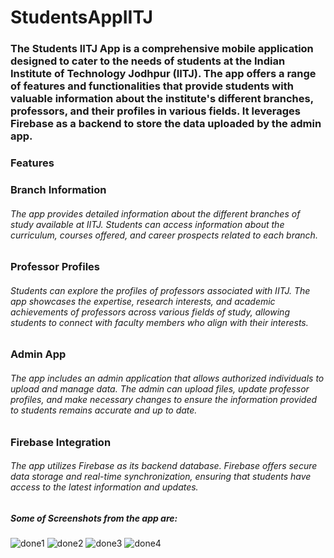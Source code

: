 # StudentsAppIITJ
### The Students IITJ App is a comprehensive mobile application designed to cater to the needs of students at the Indian Institute of Technology Jodhpur (IITJ). The app offers a range of features and functionalities that provide students with valuable information about the institute's different branches, professors, and their profiles in various fields. It leverages Firebase as a backend to store the data uploaded by the admin app.

### Features
### Branch Information
###### The app provides detailed information about the different branches of study available at IITJ. Students can access information about the curriculum, courses offered, and career prospects related to each branch.

### Professor Profiles
###### Students can explore the profiles of professors associated with IITJ. The app showcases the expertise, research interests, and academic achievements of professors across various fields of study, allowing students to connect with faculty members who align with their interests.

### Admin App
###### The app includes an admin application that allows authorized individuals to upload and manage data. The admin can upload files, update professor profiles, and make necessary changes to ensure the information provided to students remains accurate and up to date.

### Firebase Integration
###### The app utilizes Firebase as its backend database. Firebase offers secure data storage and real-time synchronization, ensuring that students have access to the latest information and updates.

##### Some of Screenshots from the app are:
![done1](https://github.com/testgithubtiwari/StudentsAppIITJ/assets/111584498/a122edd6-d81e-41b8-a6a0-e5d7faed1afd)
![done2](https://github.com/testgithubtiwari/StudentsAppIITJ/assets/111584498/336f6f59-909d-4156-99ca-cf7a225d2cda)
![done3](https://github.com/testgithubtiwari/StudentsAppIITJ/assets/111584498/be8d3d01-3dcd-42c8-a6cf-4f181f342842)
![done4](https://github.com/testgithubtiwari/StudentsAppIITJ/assets/111584498/551acd91-3d5a-4770-9bb4-1ed6832f8f64)


